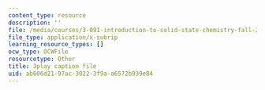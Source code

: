 ```yaml
---
content_type: resource
description: ''
file: /media/courses/3-091-introduction-to-solid-state-chemistry-fall-2018/ab606d2197ac30223f9aa6572b939e84_j4m0Ye5Qgcg.srt
file_type: application/x-subrip
learning_resource_types: []
ocw_type: OCWFile
resourcetype: Other
title: 3play caption file
uid: ab606d21-97ac-3022-3f9a-a6572b939e84
---
```

